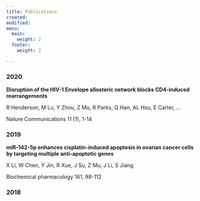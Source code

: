 ```yaml
---
title: Publications
created: 
modified: 
menu:
  main:
    weight: 2
  footer:
    weight: 2

---
```

### 2020

**Disruption of the HIV-1 Envelope allosteric network blocks CD4-induced rearrangements**

R Henderson, M Lu, Y Zhou, Z Mu, R Parks, Q Han, AL Hsu, E Carter, ...

Nature Communications 11 (1), 1-14

### 2019

**miR-142-5p enhances cisplatin-induced apoptosis in ovarian cancer cells by targeting multiple anti-apoptotic genes**

X Li, W Chen, Y Jin, R Xue, J Su, Z Mu, J Li, S Jiang

Biochemical pharmacology 161, 98-112

### 2018